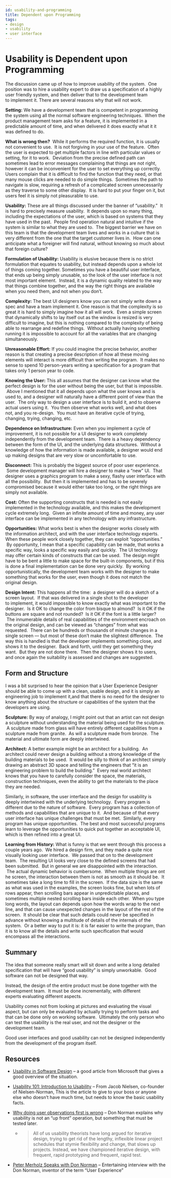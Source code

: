 ```yaml
---
id: usability-and-programming
title: Dependent upon Programming
tags:
- design
- usability
- user interface
---
```


#  Usability is Dependent upon Programming

The discussion came up of how to improve usability of the system.  One position was to hire a usability expert to draw us a specification of a highly user friendly system, and then deliver that to the development team to implement it. There are several reasons why that will not work.

**Setting:** We have a development team that is competent in programming the system using all the normal software engineering techniques.  When the product management team asks for a feature, it is implemented in a predictable amount of time, and when delivered it does exactly what it it was defined to do.  

**What is wrong then?**  While it performs the required function, it is usually not convenient to use.  It is not forgiving in your use of the feature.  Often the user is expected to get multiple factors in line with particular values or setting, for it to work.  Deviation from the precise defined path can sometimes lead to error messages complaining that things are not right, however it can be inconvenient for the user to set everything up correctly.  Users complain that it is difficult to find the function that they need, or that many mouse clicks are needed to do simple things.  Sometimes the path to navigate is slow, requiring a refresh of a complicated screen unnecessarily as they traverse to some other display.  It is hard to put your finger on it, but users feel it is simply not pleasurable to use. 

**Usability:** These are all things discussed under the banner of “usability.”  It is hard to precisely measure usability.  It depends upon so many thing, including the expectations of the user, which is based on systems that they have used in the past.  People find operation natural and intuitive if the system is similar to what they are used to.  The biggest barrier we have on this team is that the development team lives and works in a culture that is very different from the one that the target customer lives in.  How can one anticipate what a foreigner will find natural, without knowing so much about that foreign culture?  

**Formulation of Usability:** Usability is elusive because there is no strict formulation that equates to usability, but instead depends upon a whole lot of things coming together. Sometimes you have a beautiful user interface, that ends up being simply unusable, so the look of the user interface is not most important element.  Instead, it is a dynamic quality related to the way that things combine together, and the way the right things are available when you need them, and not when you don’t.  

**Complexity:** The best UI designers know you can not simply write down a spec and have a team implement it. One reason is that the complexity is so great it is hard to simply imagine how it all will work.  Even a simple screen that dynamically shifts to lay itself out as the window is resized is very difficult to imagine, but this is nothing compared to the complexity of being able to rearrange and redefine things.  Without actually having something running it is impossible to account for all the variables that are changing simultaneously.  

**Unreasonable Effort:** If you could imagine the precise behavior, another reason is that creating a precise description of how all these moving elements will interact is more difficult than writing the program.  It makes no sense to spend 10 person-years writing a specification for a program that takes only 1 person year to code.  

**Knowing the User:** This all assumes that the designer can know what the perfect design is for the user without being the user, but that is impossible.  Above I mentioned that it all depends upon what the user knows and is used to, and a designer will naturally have a different point of view than the user.  The only way to design a user interface is to build it, and to observe actual users using it.  You then observe what works well, and what does not, and you re-design.  You must have an iterative cycle of trying, changing, trying, changing, etc.  

**Dependence on Infrastructure:** Even when you implement a cycle of improvement, it is not possible for a UI designer to work completely independently from the development team.  There is a heavy dependency between the form of the UI, and the underlying data structures.  Without a knowledge of how the information is made available, a designer would end up making designs that are very slow or uncomfortable to use.  

**Disconnect:** This is probably the biggest source of poor user experience.  Some development manager will hire a designer to make a “new” UI.  That designer uses a graphics program to make a sexy, flashy user interface with all the possibility.  But then it is implemented and has to be severely compromised because it would either take too long, or the right things are simply not available.

**Cost:** Often the supporting constructs that is needed is not easily implemented in the technology available, and this makes the development cycle extremely long.  Given an infinite amount of time and money, any user interface can be implemented in any technology with any infrastructure.  

**Opportunities:** What works best is when the designer works closely with the information architect, and with the user interface technology experts.   When these people work closely together, they can exploit “opportunities.”  By opportunity, I mean that a specific capability can be made, that works a specific way, looks a specific way easily and quickly.  The UI technology may offer certain kinds of constructs that can be used.  The design might have to be bent a little to make space for the built-in components, but if this is done a final implementation can be done very quickly.  By working opportunistically, the development team works with the designer to make something that works for the user, even though it does not match the original design.  

**Design Intent:** This happens all the time:  a designer will do a sketch of a screen layout.  If that was delivered in a single shot to the developer to implement, it would impossible to know exactly what was important to the designer.  Is it OK to change the color from bisque to almond?  Is it OK if the buttons are square and not rounded?  Is it OK if the font is a little larger?  The innumerable details of real capabilities of the environment encroach on the original design, and can be viewed as “changes” from what was requested.  There can be hundreds or thousands of minute changes in a single screen — but most of these don’t make the slightest difference.  The way this is handled is that the developer implements something close, and shows it to the designer.  Back and forth, until they get something they want.  But they are not done there.  Then the designer shows it to users, and once again the suitability is assessed and changes are suggested.

## Form and Structure

I was a bit surprised to hear the opinion that a User Experience Designer should be able to come up with a clean, usable design, and it is simply an engineering job to implement it,and that there is no need for the designer to know anything about the structure or capabilities of the system that the developers are using. 

**Sculpture:** By way of analogy, I might point out that an artist can not design a sculpture without understanding the material being used for the sculpture.  A sculpture made from glass will have entirely different capabilities from a sculpture made from granite.  As will a sculpture made from bronze.  The material and ultimate form are deeply intertwined.  

**Architect:** A better example might be an architect for a building.  An architect could never design a building without a strong knowledge of the building materials to be used.  It would be silly to think of an architect simply drawing an abstract 3D space and telling the engineers that “it is an engineering problem to build the building.”  Every real world architect knows that you have to carefully consider the space, the materials, construction techniques, even the ability to get the materials to the place they are needed.  

Similarly, in software, the user interface and the design for usability is deeply intertwined with the underlying technology.  Every program is different due to the nature of software.  Every program has a collection of methods and capabilities that are unique to it.  And because of that every user interface has unique challenges that must be met.  Similarly, every program has unique opportunities.  The best and most successful programs learn to leverage the opportunities to quick put together an acceptable UI, which is then refined into a great UI.  

**Learning from History:** What is funny is that we went through this process a couple years ago.  We hired a design firm, and they made a quite nice visually looking user interface.  We passed that on to the development team.  The resulting UI looks very close to the defined screens that had been submitted.  But in general we are disappointed with the interaction.  The actual dynamic behavior is cumbersome.  When multiple things are ont he screen, the interaction between them is not as smooth as it should be.  It sometimes take a long time to fill in the screen.  If the data size is the same as what was used in the examples, the screen looks fine, but when lots of rows appear, then scrolling bars appear in unpredictable places, and sometimes multiple nested scrolling bars inside each other.  When you type long words, the layout can depends upon how the words wrap to the next line, and that can cause unexpected changes in the layout of the rest of the screen.  It should be clear that such details could never be specified in advance without knowing a multitude of details of the internals of the system.  Or a better way to put it is: it is far easier to write the program, than it is to know all the details and write such specification that would encompass all the interactions.

## Summary

The idea that someone really smart will sit down and write a long detailed specification that will have “good usability” is simply unworkable.  Good software can not be designed that way.  

Instead, the design of the entire product must be done together with the development team.  It must be done incrementally, with different experts evaluating different aspects.  

Usability comes not from looking at pictures and evaluating the visual aspect, but can only be evaluated by actually trying to perform tasks and that can be done only on working software.  Ultimately the only person who can test the usability is the real user, and not the designer or the development team.  

Good user interfaces and good usability can not be designed independently from the development of the program itself.

## Resources

* [Usability in Software Design](http://msdn.microsoft.com/en-us/library/ms997577.aspx) – a good article from Microsoft that gives a good overview of the situation.  
* [Usability 101: Introduction to Usability](http://www.useit.com/alertbox/20030825.html) – From Jacob Nielsen, co-founder of Nielsen-Norman, This is the article to give to your boss or anyone else who doesn’t have much time, but needs to know the basic usability facts.  
* [Why doing user observations first is wrong](http://www.jnd.org/dn.mss/why_doing_user_observations_first_is_wrong.html) – Don Norman explains why usability is not an “up front” operation, but something that must be tested later.

  *  > All of us usability theorists have long argued for iterative design, trying to get rid of the lengthy, inflexible linear project schedules that stymie flexibility and change, that slows up projects. Instead, we have championed iterative design, with frequent, rapid prototyping and frequent, rapid test.

* [Peter Merholz Speaks with Don Norman](http://vimeo.com/2963837) – Entertaining interview with the Don Norman, inventor of the term “User Experience”